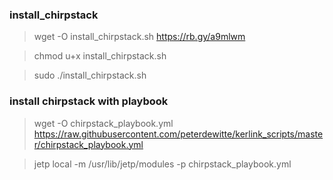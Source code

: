 ### install_chirpstack

> wget -O install_chirpstack.sh https://rb.gy/a9mlwm 

> chmod u+x install_chirpstack.sh

> sudo ./install_chirpstack.sh

### install chirpstack with playbook

> wget -O chirpstack_playbook.yml https://raw.githubusercontent.com/peterdewitte/kerlink_scripts/master/chirpstack_playbook.yml

> jetp local -m /usr/lib/jetp/modules -p chirpstack_playbook.yml

